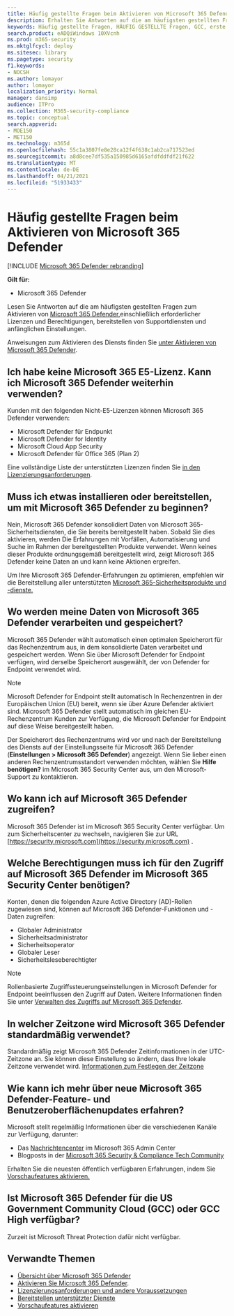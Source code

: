 ```yaml
---
title: Häufig gestellte Fragen beim Aktivieren von Microsoft 365 Defender
description: Erhalten Sie Antworten auf die am häufigsten gestellten Fragen zu Lizenzierung, Berechtigungen, Anfänglichen Einstellungen und anderen Produkten und Diensten im Zusammenhang mit der Aktivierung von Microsoft 365 Defender.
keywords: Häufig gestellte Fragen, HÄUFIG GESTELLTE Fragen, GCC, erste Schritte, Aktivieren von Microsoft 365 Defender, Microsoft 365 Defender, M365, Sicherheit, Datenspeicherort, erforderlichen Berechtigungen, Lizenzberechtigung, Einstellungsseite
search.product: eADQiWindows 10XVcnh
ms.prod: m365-security
ms.mktglfcycl: deploy
ms.sitesec: library
ms.pagetype: security
f1.keywords:
- NOCSH
ms.author: lomayor
author: lomayor
localization_priority: Normal
manager: dansimp
audience: ITPro
ms.collection: M365-security-compliance
ms.topic: conceptual
search.appverid:
- MOE150
- MET150
ms.technology: m365d
ms.openlocfilehash: 55c1a3807fe8e28ca12f4f638c1ab2ca717523ed
ms.sourcegitcommit: a8d8cee7df535a150985d6165afdfddfdf21f622
ms.translationtype: MT
ms.contentlocale: de-DE
ms.lasthandoff: 04/21/2021
ms.locfileid: "51933433"
---
```

# <a name="frequently-asked-questions-when-turning-on-microsoft-365-defender"></a>Häufig gestellte Fragen beim Aktivieren von Microsoft 365 Defender

[!INCLUDE [Microsoft 365 Defender rebranding](../includes/microsoft-defender.md)]


**Gilt für:**
- Microsoft 365 Defender

Lesen Sie Antworten auf die am häufigsten gestellten Fragen zum Aktivieren von [Microsoft 365 Defender,](microsoft-365-defender.md)einschließlich erforderlicher Lizenzen und Berechtigungen, bereitstellen von Supportdiensten und anfänglichen Einstellungen.

Anweisungen zum Aktivieren des Diensts finden Sie [unter Aktivieren von Microsoft 365 Defender](m365d-enable.md).

## <a name="i-dont-have-a-microsoft-365-e5-license-can-i-still-use-microsoft-365-defender"></a>Ich habe keine Microsoft 365 E5-Lizenz. Kann ich Microsoft 365 Defender weiterhin verwenden?

Kunden mit den folgenden Nicht-E5-Lizenzen können Microsoft 365 Defender verwenden:

- Microsoft Defender für Endpunkt
- Microsoft Defender for Identity
- Microsoft Cloud App Security
- Microsoft Defender für Office 365 (Plan 2)
 
Eine vollständige Liste der unterstützten Lizenzen finden Sie [in den Lizenzierungsanforderungen](prerequisites.md#licensing-requirements).

## <a name="do-i-need-to-install-or-deploy-anything-to-start-using-microsoft-365-defender"></a>Muss ich etwas installieren oder bereitstellen, um mit Microsoft 365 Defender zu beginnen?

Nein, Microsoft 365 Defender konsolidiert Daten von Microsoft 365-Sicherheitsdiensten, die Sie bereits bereitgestellt haben. Sobald Sie dies aktivieren, werden Die Erfahrungen mit Vorfällen, Automatisierung und Suche im Rahmen der bereitgestellten Produkte verwendet. Wenn keines dieser Produkte ordnungsgemäß bereitgestellt wird, zeigt Microsoft 365 Defender keine Daten an und kann keine Aktionen ergreifen.

Um Ihre Microsoft 365 Defender-Erfahrungen  zu optimieren, empfehlen wir die Bereitstellung aller unterstützten [Microsoft 365-Sicherheitsprodukte und -dienste.](deploy-supported-services.md)

## <a name="where-does-microsoft-365-defender-process-and-store-my-data"></a>Wo werden meine Daten von Microsoft 365 Defender verarbeiten und gespeichert?
Microsoft 365 Defender wählt automatisch einen optimalen Speicherort für das Rechenzentrum aus, in dem konsolidierte Daten verarbeitet und gespeichert werden. Wenn Sie über Microsoft Defender for Endpoint verfügen, wird derselbe Speicherort ausgewählt, der von Defender for Endpoint verwendet wird.

>[!NOTE]
>Microsoft Defender for Endpoint stellt automatisch In Rechenzentren in der Europäischen Union (EU) bereit, wenn sie über Azure Defender aktiviert sind. Microsoft 365 Defender stellt automatisch im gleichen EU-Rechenzentrum Kunden zur Verfügung, die Microsoft Defender for Endpoint auf diese Weise bereitgestellt haben. 

Der Speicherort des Rechenzentrums wird vor und nach der Bereitstellung des Diensts auf der Einstellungsseite für Microsoft 365 Defender (**Einstellungen > Microsoft 365 Defender**) angezeigt. Wenn Sie lieber einen anderen Rechenzentrumsstandort verwenden möchten, wählen Sie **Hilfe benötigen?** im Microsoft 365 Security Center aus, um den Microsoft-Support zu kontaktieren.

## <a name="where-can-i-access-microsoft-365-defender"></a>Wo kann ich auf Microsoft 365 Defender zugreifen?

Microsoft 365 Defender ist im Microsoft 365 Security Center verfügbar. Um zum Sicherheitscenter zu wechseln, navigieren Sie zur URL [https://security.microsoft.com](https://security.microsoft.com) .

##  <a name="what-permissions-do-i-need-to-access-microsoft-365-defender-in-microsoft-365-security-center"></a>Welche Berechtigungen muss ich für den Zugriff auf Microsoft 365 Defender im Microsoft 365 Security Center benötigen?

Konten, denen die folgenden Azure Active Directory (AD)-Rollen zugewiesen sind, können auf Microsoft 365 Defender-Funktionen und -Daten zugreifen:

- Globaler Administrator
- Sicherheitsadministrator
- Sicherheitsoperator
- Globaler Leser
- Sicherheitsleseberechtigter

>[!NOTE]
>Rollenbasierte Zugriffssteuerungseinstellungen in Microsoft Defender for Endpoint beeinflussen den Zugriff auf Daten. Weitere Informationen finden Sie unter [Verwalten des Zugriffs auf Microsoft 365 Defender](m365d-permissions.md).

## <a name="what-time-zone-does-microsoft-365-defender-default-to"></a>In welcher Zeitzone wird Microsoft 365 Defender standardmäßig verwendet?
Standardmäßig zeigt Microsoft 365 Defender Zeitinformationen in der UTC-Zeitzone an. Sie können diese Einstellung so ändern, dass Ihre lokale Zeitzone verwendet wird. [Informationen zum Festlegen der Zeitzone](m365d-time-zone.md)

## <a name="how-can-i-learn-about-new-microsoft-365-defender-feature-and-ui-updates"></a>Wie kann ich mehr über neue Microsoft 365 Defender-Feature- und Benutzeroberflächenupdates erfahren?

Microsoft stellt regelmäßig Informationen über die verschiedenen Kanäle zur Verfügung, darunter:

- Das [Nachrichtencenter](../../admin/manage/message-center.md) im Microsoft 365 Admin Center
- Blogposts in der [Microsoft 365 Security & Compliance Tech Community](https://techcommunity.microsoft.com/t5/security-privacy-and-compliance/bg-p/securityprivacycompliance)

Erhalten Sie die neuesten öffentlich verfügbaren Erfahrungen, indem Sie [Vorschaufeatures aktivieren.](preview.md)

## <a name="is-microsoft-365-defender-available-for-us-government-community-cloud-gcc-or-gcc-high"></a>Ist Microsoft 365 Defender für die US Government Community Cloud (GCC) oder GCC High verfügbar?
Zurzeit ist Microsoft Threat Protection dafür nicht verfügbar.

## <a name="related-topics"></a>Verwandte Themen

- [Übersicht über Microsoft 365 Defender](microsoft-365-defender.md)
- [Aktivieren Sie Microsoft 365 Defender](m365d-enable.md).
- [Lizenzierungsanforderungen und andere Voraussetzungen](prerequisites.md)
- [Bereitstellen unterstützter Dienste](deploy-supported-services.md)
- [Vorschaufeatures aktivieren](preview.md)
